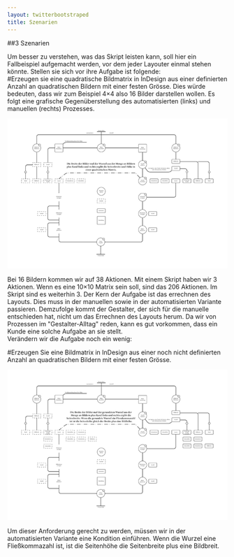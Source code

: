 ```yaml
---
layout: twitterbootstraped
title: Szenarien
---
```


##<a name="07"></a>3 Szenarien

Um besser zu verstehen, was das Skript leisten kann, soll hier ein Fallbeispiel aufgemacht werden, vor dem jeder Layouter einmal stehen könnte. Stellen sie sich vor ihre Aufgabe ist folgende:  
#Erzeugen sie eine quadratische Bildmatrix in InDesign aus einer definierten Anzahl an quadratischen Bildern mit einer festen Grösse.
Dies würde bedeuten, dass wir zum Beispiel 4×4 also 16 Bilder darstellen wollen. Es folgt eine grafische Gegenüberstellung des automatisierten (links) und manuellen (rechts) Prozesses.  

[![matrix algo 1](/images/matrix_algorithmus_01_thumb.jpg)](/images/matrix_algorithmus_01.jpg)  

Bei 16 Bildern kommen wir auf 38 Aktionen. Mit einem Skript haben wir 3 Aktionen. Wenn es eine 10×10 Matrix sein soll, sind das 206 Aktionen. Im Skript sind es weiterhin 3. Der Kern der Aufgabe ist das errechnen des Layouts. Dies muss in der manuellen sowie in der automatisierten Variante passieren. Demzufolge kommt der Gestalter, der sich für die manuelle entschieden hat, nicht um das Errechnen des Layouts herum. Da wir von Prozessen im "Gestalter-Alltag" reden, kann es gut vorkommen, dass ein Kunde eine solche Aufgabe an sie stellt.  
Verändern wir die Aufgabe noch ein wenig:  

#Erzeugen Sie eine Bildmatrix in InDesign aus einer noch nicht definierten Anzahl an quadratischen Bildern mit einer festen Grösse.  

[![matrix algo 2](/images/matrix_algorithmus_02_thumb.jpg)](/images/matrix_algorithmus_02.jpg)  

Um dieser Anforderung gerecht zu werden, müssen wir in der automatisierten Variante eine Kondition einführen. Wenn die Wurzel eine Fließkommazahl ist, ist die Seitenhöhe die Seitenbreite plus eine Bildbreit.  